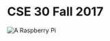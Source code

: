 # CSE 30 Fall 2017

![A Raspberry Pi](https://rawgit.com/ucsd-cse30-f17/syllabus/master/Raspberry-Pi-3-Flat-Top.jpg)

